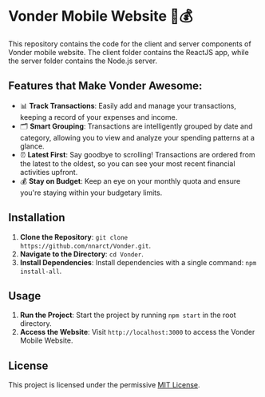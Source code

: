 # Vonder Mobile Website 🚀💰

This repository contains the code for the client and server components of Vonder mobile website. The client folder contains the ReactJS app, while the server folder contains the Node.js server.


## Features that Make Vonder Awesome:

- 📊 **Track Transactions**: Easily add and manage your transactions, keeping a record of your expenses and income.
- 🗂️ **Smart Grouping**: Transactions are intelligently grouped by date and category, allowing you to view and analyze your spending patterns at a glance.
- ⏰ **Latest First**: Say goodbye to scrolling! Transactions are ordered from the latest to the oldest, so you can see your most recent financial activities upfront.
- 💰 **Stay on Budget**: Keep an eye on your monthly quota and ensure you're staying within your budgetary limits.


## Installation

1. **Clone the Repository**: `git clone https://github.com/nnarct/Vonder.git`.
2. **Navigate to the Directory**:  `cd Vonder`.
3. **Install Dependencies**: Install dependencies with a single command: `npm install-all`.


## Usage

1. **Run the Project**: Start the project by running `npm start` in the root directory.
2. **Access the Website**: Visit `http://localhost:3000` to access the Vonder Mobile Website.


## License

This project is licensed under the permissive [MIT License](LICENSE).
